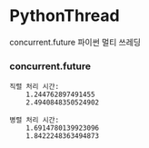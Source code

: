 # PythonThread
concurrent.future 파이썬 멀티 쓰레딩

### concurrent.future
    
    직렬 처리 시간:
        1.244762897491455
        2.4940848350524902

    병렬 처리 시간:
        1.6914780139923096
        1.8422248363494873
